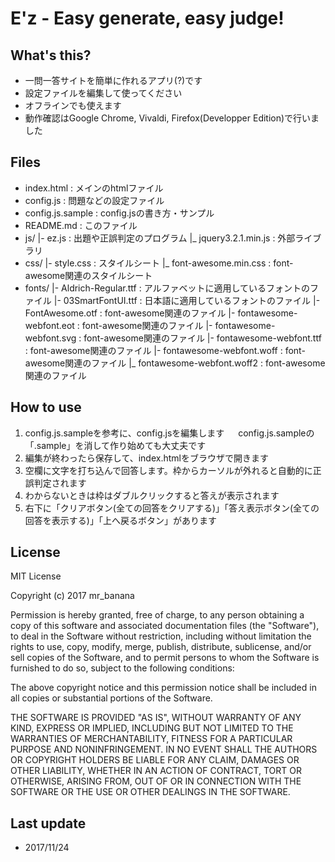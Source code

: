 # E'z - Easy generate, easy judge!
## What's this?
* 一問一答サイトを簡単に作れるアプリ(?)です
* 設定ファイルを編集して使ってください
* オフラインでも使えます
* 動作確認はGoogle Chrome, Vivaldi, Firefox(Developper Edition)で行いました

## Files
- index.html 					: メインのhtmlファイル
- config.js 					: 問題などの設定ファイル
- config.js.sample 				: config.jsの書き方・サンプル
- README.md 					: このファイル
- js/
  |- ez.js 						: 出題や正誤判定のプログラム
  |_ jquery3.2.1.min.js 		: 外部ライブラリ
- css/
  |- style.css 					: スタイルシート
  |_ font-awesome.min.css 		: font-awesome関連のスタイルシート
- fonts/
  |- Aldrich-Regular.ttf  : アルファベットに適用しているフォントのファイル
  |- 03SmartFontUI.ttf    : 日本語に適用しているフォントのファイル
  |- FontAwesome.otf 			: font-awesome関連のファイル
  |- fontawesome-webfont.eot 	: font-awesome関連のファイル
  |- fontawesome-webfont.svg 	: font-awesome関連のファイル
  |- fontawesome-webfont.ttf 	: font-awesome関連のファイル
  |- fontawesome-webfont.woff 	: font-awesome関連のファイル
  |_ fontawesome-webfont.woff2 	: font-awesome関連のファイル

## How to use
1. config.js.sampleを参考に、config.jsを編集します
　 config.js.sampleの「.sample」を消して作り始めても大丈夫です
2. 編集が終わったら保存して、index.htmlをブラウザで開きます
3. 空欄に文字を打ち込んで回答します。枠からカーソルが外れると自動的に正誤判定されます
4. わからないときは枠はダブルクリックすると答えが表示されます
5. 右下に「クリアボタン(全ての回答をクリアする)」「答え表示ボタン(全ての回答を表示する)」「上へ戻るボタン」があります

## License
MIT License

Copyright (c) 2017 mr_banana

Permission is hereby granted, free of charge, to any person obtaining a copy
of this software and associated documentation files (the "Software"), to deal
in the Software without restriction, including without limitation the rights
to use, copy, modify, merge, publish, distribute, sublicense, and/or sell
copies of the Software, and to permit persons to whom the Software is
furnished to do so, subject to the following conditions:

The above copyright notice and this permission notice shall be included in all
copies or substantial portions of the Software.

THE SOFTWARE IS PROVIDED "AS IS", WITHOUT WARRANTY OF ANY KIND, EXPRESS OR
IMPLIED, INCLUDING BUT NOT LIMITED TO THE WARRANTIES OF MERCHANTABILITY,
FITNESS FOR A PARTICULAR PURPOSE AND NONINFRINGEMENT. IN NO EVENT SHALL THE
AUTHORS OR COPYRIGHT HOLDERS BE LIABLE FOR ANY CLAIM, DAMAGES OR OTHER
LIABILITY, WHETHER IN AN ACTION OF CONTRACT, TORT OR OTHERWISE, ARISING FROM,
OUT OF OR IN CONNECTION WITH THE SOFTWARE OR THE USE OR OTHER DEALINGS IN THE
SOFTWARE.

## Last update
* 2017/11/24
